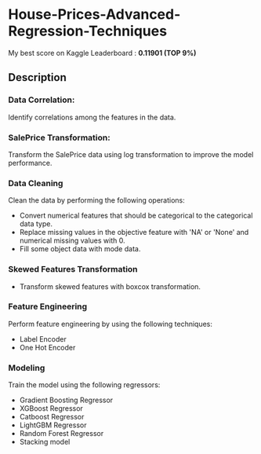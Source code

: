 # House-Prices-Advanced-Regression-Techniques

My best score on Kaggle Leaderboard : **0.11901 (TOP 9%)**

## Description

### Data Correlation:
Identify correlations among the features in the data.

### SalePrice Transformation:
Transform the SalePrice data using log transformation to improve the model performance.

### Data Cleaning
        
Clean the data by performing the following operations:

* Convert numerical features that should be categorical to the categorical data type.
* Replace missing values in the objective feature with 'NA' or 'None' and numerical missing values with 0.
* Fill some object data with mode data.

### Skewed Features Transformation
* Transform skewed features with boxcox transformation.

### Feature Engineering

Perform feature engineering by using the following techniques:

* Label Encoder
* One Hot Encoder

### Modeling

Train the model using the following regressors:

* Gradient Boosting Regressor
* XGBoost Regressor
* Catboost Regressor
* LightGBM Regressor
* Random Forest Regressor
* Stacking model
